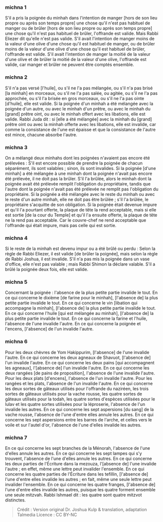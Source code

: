 
### michna 1
S'il a pris la poignée du minhah dans l'intention de manger [hors de son lieu propre ou après son temps propre] une chose qu'il n'est pas habituel de manger ou de brûler [hors de son lieu propre ou après son temps propre] une chose qu'il n'est pas habituel de brûler, l'offrande est valide. Mais Rabbi Eliezer dit qu'elle n'est pas valide. S'il avait l'intention de manger moins de la valeur d'une olive d'une chose qu'il est habituel de manger, ou de brûler moins de la valeur d'une olive d'une chose qu'il est habituel de brûler, l'offrande est valide. S'il avait l'intention de manger la moitié de la valeur d'une olive et de brûler la moitié de la valeur d'une olive, l'offrande est valide, car manger et brûler ne peuvent être comptés ensemble.

### michna 2
S'il n'a pas versé [l'huile], ou s'il ne l'a pas mélangée, ou s'il n'a pas brisé [la minhah] en morceaux, ou s'il ne l'a pas salée, ou agitée, ou s'il ne l'a pas approchée, ou s'il l'a brisée en gros morceaux, ou s'il ne l'a pas ointe [d'huile], elle est valide. Si la poignée d'un minhah a été mélangée avec la poignée d'un autre, ou avec le minhah d'un prêtre, ou avec le minhah du [grand] prêtre oint, ou avec le minhah offert avec les libations, elle est valide. Rabbi Juda dit : si [elle a été mélangée] avec la minhah du [grand] prêtre oint ou avec la minhah offerte avec les libations, elle est invalide, car comme la consistance de l'une est épaisse et que la consistance de l'autre est mince, chacune absorbe l'autre.

### michna 3
On a mélangé deux minhahs dont les poignées n'avaient pas encore été prélevées : S'il est encore possible de prendre la poignée de chacun séparément, ils sont valables ; sinon, ils sont invalides. Si la poignée [d'une minhah] a été mélangée à une minhah dont la poignée n'avait pas encore été prélevée, il ne doit pas la brûler. S'il l'a brûlée, alors le minhah dont la poignée avait été prélevée remplit l'obligation du propriétaire, tandis que l'autre dont la poignée n'avait pas été prélevée ne remplit pas l'obligation du propriétaire. Si la poignée a été mélangée avec le reste du minhah ou avec le reste d'un autre minhah, elle ne doit pas être brûlée ; s'il l'a brûlée, le propriétaire s'acquitte de son obligation. Si la poignée était devenue impure et qu'il l'a pourtant offerte, la plaque de tête la rend acceptable, mais si elle est sortie [de la cour du Temple] et qu'il l'a ensuite offerte, la plaque de tête ne la rend pas acceptable. Car le couvre-chef ne rend acceptable que l'offrande qui était impure, mais pas celle qui est sortie.

### michna 4
Si le reste de la minhah est devenu impur ou a été brûlé ou perdu : Selon la règle de Rabbi Eliezer, il est valide [de brûler la poignée], mais selon la règle de Rabbi Joshua, il est invalide. S'il n'a pas mis la poignée dans un vase d'office, elle n'est pas valable ; mais Rabbi Shimon la déclare valable. S'il a brûlé la poignée deux fois, elle est valide.

### michna 5
Concernant la poignée : l'absence de la plus petite partie invalide le tout. En ce qui concerne le dixième [de farine pour le minhah], [l'absence de] la plus petite partie invalide le tout. En ce qui concerne le vin [libation qui accompagne la minhah], [l'absence de] la plus petite partie invalide le tout. En ce qui concerne l'huile [qui est mélangée au minhah], [l'absence de] la plus petite partie invalide le tout. En ce qui concerne la farine et l'huile, l'absence de l'une invalide l'autre. En ce qui concerne la poignée et l'encens, [l'absence] de l'un invalide l'autre.

### michna 6
Pour les deux chèvres de Yom Hakippurim, [l'absence] de l'une invalide l'autre. En ce qui concerne les deux agneaux de Shavuot, [l'absence de] l'un invalide l'autre. En ce qui concerne les deux pains [qui accompagnent les agneaux], l'[absence de] l'un invalide l'autre. En ce qui concerne les deux rangées [de pains de proposition], l'absence de l'une invalide l'autre. Pour les deux plats [d'encens], l'absence de l'un invalide l'autre. Pour les rangées et les plats, l'absence de l'un invalide l'autre. En ce qui concerne les deux sortes de gâteaux utilisés pour l'offrande du naziréen, les trois sortes de gâteaux utilisés pour la vache rousse, les quatre sortes de gâteaux utilisés pour la todah, les quatre sortes d'espèces utilisées pour le lulav et les quatre sortes utilisées pour la léproserie, l'absence de l'un invalide les autres. En ce qui concerne les sept aspersions [du sang] de la vache rousse, l'absence de l'une d'entre elles annule les autres. En ce qui concerne les sept aspersions entre les barres de l'arche, et celles vers le voile et sur l'autel d'or, l'absence de l'une d'elles invalide les autres.

### michna 7
En ce qui concerne les sept branches de la Ménorah, l'absence de l'une d'elles annule les autres. En ce qui concerne les sept lampes qui s'y trouvent, l'absence de l'une d'elles annule les autres. En ce qui concerne les deux parties de l'Écriture dans la mezouza, l'[absence de] l'une invalide l'autre ; en effet, même une lettre peut invalider l'ensemble. En ce qui concerne les quatre parties de l'Écriture dans les tefillin, [l'absence de] l'une d'entre elles invalide les autres ; en fait, même une seule lettre peut invalider l'ensemble. En ce qui concerne les quatre franges, [l'absence de] l'une d'entre elles invalide les autres, puisque les quatre forment ensemble une seule mitzvah. Rabbi Ishmael dit : les quatre sont quatre mitzvot distinctes.

>Crédit : Version original Dr. Joshua Kulp & translation, adaptation Talmedia
>Licence : CC BY-NC